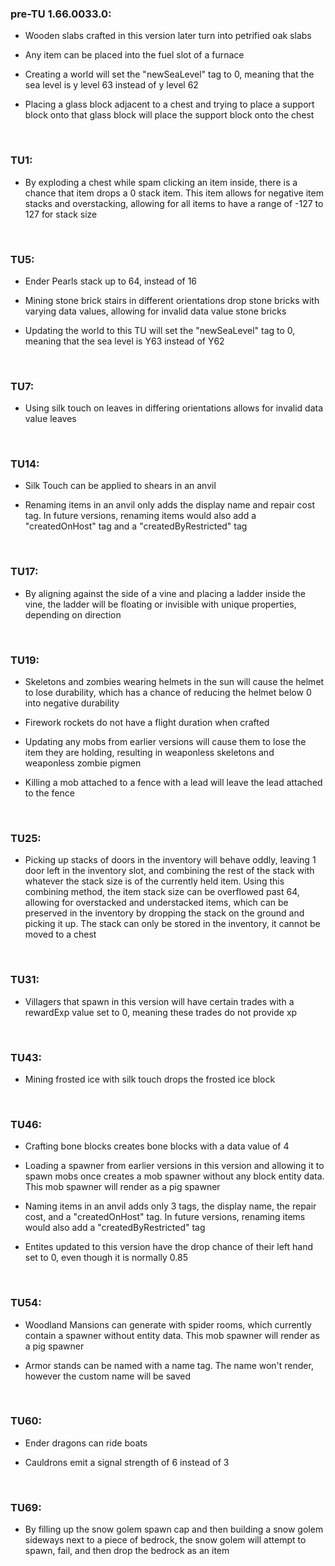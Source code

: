 ### pre-TU 1.66.0033.0:
- Wooden slabs crafted in this version later turn into petrified oak slabs

- Any item can be placed into the fuel slot of a furnace

- Creating a world will set the "newSeaLevel" tag to 0, meaning that the sea level is y level 63 instead of y level 62

- Placing a glass block adjacent to a chest and trying to place a support block onto that glass block will place the support block onto the chest
<br>


### TU1:
- By exploding a chest while spam clicking an item inside, there is a chance that item drops a 0 stack item. This item allows for negative item stacks and overstacking, allowing for all items to have a range of -127 to 127 for stack size
<br>


### TU5:
- Ender Pearls stack up to 64, instead of 16

- Mining stone brick stairs in different orientations drop stone bricks with varying data values, allowing for invalid data value stone bricks 

- Updating the world to this TU will set the "newSeaLevel" tag to 0, meaning that the sea level is Y63 instead of Y62
<br>


### TU7:
- Using silk touch on leaves in differing orientations allows for invalid data value leaves
<br>


### TU14:
- Silk Touch can be applied to shears in an anvil

- Renaming items in an anvil only adds the display name and repair cost tag. In future versions, renaming items would also add a "createdOnHost" tag and a "createdByRestricted" tag
<br>


### TU17:
- By aligning against the side of a vine and placing a ladder inside the vine, the ladder will be floating or invisible with unique properties, depending on direction
<br>


### TU19:
- Skeletons and zombies wearing helmets in the sun will cause the helmet to lose durability, which has a chance of reducing the helmet below 0 into negative durability

- Firework rockets do not have a flight duration when crafted

- Updating any mobs from earlier versions will cause them to lose the item they are holding, resulting in weaponless skeletons and weaponless zombie pigmen 

- Killing a mob attached to a fence with a lead will leave the lead attached to the fence
<br>


### TU25:
- Picking up stacks of doors in the inventory will behave oddly, leaving 1 door left in the inventory slot, and combining the rest of the stack with whatever the stack size is of the currently held item. Using this combining method, the item stack size can be overflowed past 64, allowing for overstacked and understacked items, which can be preserved in the inventory by dropping the stack on the ground and picking it up. The stack can only be stored in the inventory, it cannot be moved to a chest
<br>


### TU31:
- Villagers that spawn in this version will have certain trades with a rewardExp value set to 0, meaning these trades do not provide xp
<br>


### TU43:
- Mining frosted ice with silk touch drops the frosted ice block
<br>


### TU46:
- Crafting bone blocks creates bone blocks with a data value of 4

- Loading a spawner from earlier versions in this version and allowing it to spawn mobs once creates a mob spawner without any block entity data. This mob spawner will render as a pig spawner

- Naming items in an anvil adds only 3 tags, the display name, the repair cost, and a "createdOnHost" tag. In future versions, renaming items would also add a "createdByRestricted" tag

- Entites updated to this version have the drop chance of their left hand set to 0, even though it is normally 0.85
<br>


### TU54:

- Woodland Mansions can generate with spider rooms, which currently contain a spawner without entity data. This mob spawner will render as a pig spawner

- Armor stands can be named with a name tag. The name won't render, however the custom name will be saved
<br>


### TU60:
- Ender dragons can ride boats

- Cauldrons emit a signal strength of 6 instead of 3
<br>


### TU69:
- By filling up the snow golem spawn cap and then building a snow golem sideways next to a piece of bedrock, the snow golem will attempt to spawn, fail, and then drop the bedrock as an item